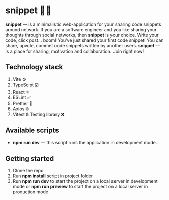 # snippet 👨‍💻

**snippet** — is a minimalistic web-application for your sharing code snippets around network. If you are a software engineer and you like sharing your thoughts through social networks, then **snippet** is your choice. Write your code, click post... boom! You've just shared your first code snippet! You can share, upvote, commet code snippets written by another users. **snippet** — is a place for sharing, motivation and collaboration. Join right now!

## Technology stack

1. Vite ⚙️
2. TypeScipt ☑️
3. React ⚛️
4. ESLint ✅
5. Prettier 🎨
6. Axios 🌐
7. Vitest & Testing library ❌

## Available scripts

- **npm run dev** — this script runs the application in development mode.

## Getting started

1. Clone the repo
2. Run **npm install** script in project folder
3. Run **npm run dev** to start the project on a local server in development mode or **npm run preview** to start the project on a local server in production mode
